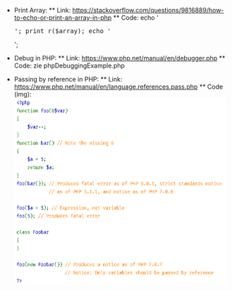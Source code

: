 * Print Array:
  ** Link: https://stackoverflow.com/questions/9816889/how-to-echo-or-print-an-array-in-php 
  ** Code: echo '<pre>'; print_r($array); echo '</pre>';

* Debug in PHP:
  ** Link: https://www.php.net/manual/en/debugger.php
  ** Code: zie phpDebuggingExample.php
  
* Passing by reference in PHP:
  ** Link: https://www.php.net/manual/en/language.references.pass.php 
  ** Code (img):
  ![Image of Passing By Reference PHP Code](https://github.com/TVeegy/Web-Mobile-TiboVanGindertaelen2019/blob/master/Research/img/PHP_PassingByReference.PNG)
